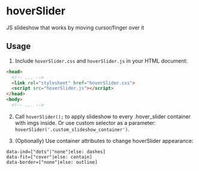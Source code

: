 # hoverSlider
JS slideshow that works by moving cursor/finger over it


## Usage
1. Include `hoverSlider.css` and `hoverSlider.js` in your HTML document:

```html
<head>
  <!-- ... -->
  <link rel="stylesheet" href="hoverSlider.css">
  <script src="hoverSlider.js"></script>
</head>
<body>
  <!-- ... -->
```
  
2. Call `hoverSlider();` </body> to apply slideshow to every .hover_slider container with imgs inside. Or use custom selector as a parameter: `hoverSlider('.custom_slideshow_container')`.

3. (Optionally) Use container attributes to change hoverSlider appearance:
```
data-ind=["dots"|"none"|else: dashes]
data-fit=["cover"|else: contain]
data-border=["none"|else: outline]
```

